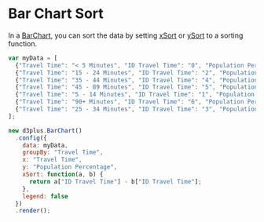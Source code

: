 # Bar Chart Sort

In a [BarChart](http://d3plus.org/docs/#BarChart), you can sort the data by setting [xSort](http://d3plus.org/docs/#Plot.xSort) or [ySort](http://d3plus.org/docs/#Plot.ySort) to a sorting function.

```js
var myData = [
  {"Travel Time": "< 5 Minutes", "ID Travel Time": "0", "Population Percentage": 2},
  {"Travel Time": "15 - 24 Minutes", "ID Travel Time": "2", "Population Percentage": 30},
  {"Travel Time": "35 - 44 Minutes", "ID Travel Time": "4", "Population Percentage": 7},
  {"Travel Time": "45 - 89 Minutes", "ID Travel Time": "5", "Population Percentage": 11},
  {"Travel Time": "5 - 14 Minutes", "ID Travel Time": "1", "Population Percentage": 20},
  {"Travel Time": "90+ Minutes", "ID Travel Time": "6", "Population Percentage": 5},
  {"Travel Time": "25 - 34 Minutes", "ID Travel Time": "3", "Population Percentage": 25}
];

new d3plus.BarChart()
  .config({
    data: myData,
    groupBy: "Travel Time",
    x: "Travel Time",
    y: "Population Percentage",
    xSort: function(a, b) {
      return a["ID Travel Time"] - b["ID Travel Time"];
    },
    legend: false
  })
  .render();
```
